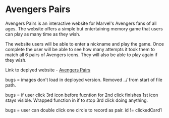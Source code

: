 # Avengers Pairs

Avengers Pairs is an interactive website for Marvel's Avengers fans of all ages. The website offers a simple but entertaining memory game that users can play as many time as they wish.

The website users will be able to enter a nickname and play the game. Once complete the user will be able to see how many attempts it took them to match all 6 pairs of Avengers icons. They will also be able to play again if they wish. 

Link to deplyed website - [Avengers Pairs](https://aemacbeath.github.io/avengers-pairs/)


bugs = images don't load in deployed version. Removed ../ from start of file path.

bugs = if user click 3rd icon before fucntion for 2nd click finishes 1st icon stays visible. Wrapped function in if to stop 3rd click doing anything.

bugs = user can double click one circle to record as pair. id != clickedCard1